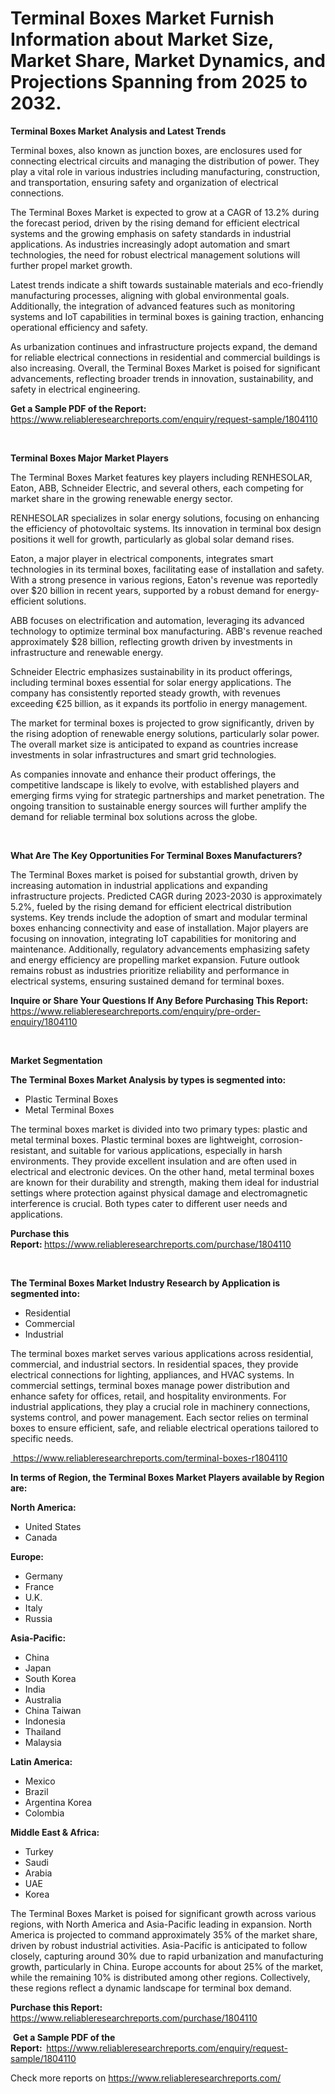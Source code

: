 <p><h1>Terminal Boxes Market Furnish Information about Market Size, Market Share, Market Dynamics, and Projections Spanning from 2025 to 2032.</h1></p><p><strong>Terminal Boxes Market Analysis and Latest Trends</strong></p>
<p><p>Terminal boxes, also known as junction boxes, are enclosures used for connecting electrical circuits and managing the distribution of power. They play a vital role in various industries including manufacturing, construction, and transportation, ensuring safety and organization of electrical connections.</p><p>The Terminal Boxes Market is expected to grow at a CAGR of 13.2% during the forecast period, driven by the rising demand for efficient electrical systems and the growing emphasis on safety standards in industrial applications. As industries increasingly adopt automation and smart technologies, the need for robust electrical management solutions will further propel market growth. </p><p>Latest trends indicate a shift towards sustainable materials and eco-friendly manufacturing processes, aligning with global environmental goals. Additionally, the integration of advanced features such as monitoring systems and IoT capabilities in terminal boxes is gaining traction, enhancing operational efficiency and safety. </p><p>As urbanization continues and infrastructure projects expand, the demand for reliable electrical connections in residential and commercial buildings is also increasing. Overall, the Terminal Boxes Market is poised for significant advancements, reflecting broader trends in innovation, sustainability, and safety in electrical engineering.</p></p>
<p><strong>Get a Sample PDF of the Report:&nbsp;</strong> <a href="https://www.reliableresearchreports.com/enquiry/request-sample/1804110?utm_campaign=2292&utm_medium=2&utm_source=Github&utm_content=ia&utm_term=10042025&utm_id=terminal-boxes">https://www.reliableresearchreports.com/enquiry/request-sample/1804110</a></p>
<p>&nbsp;</p>
<p><strong>Terminal Boxes Major Market Players</strong></p>
<p><p>The Terminal Boxes Market features key players including RENHESOLAR, Eaton, ABB, Schneider Electric, and several others, each competing for market share in the growing renewable energy sector.</p><p>RENHESOLAR specializes in solar energy solutions, focusing on enhancing the efficiency of photovoltaic systems. Its innovation in terminal box design positions it well for growth, particularly as global solar demand rises.</p><p>Eaton, a major player in electrical components, integrates smart technologies in its terminal boxes, facilitating ease of installation and safety. With a strong presence in various regions, Eaton's revenue was reportedly over $20 billion in recent years, supported by a robust demand for energy-efficient solutions.</p><p>ABB focuses on electrification and automation, leveraging its advanced technology to optimize terminal box manufacturing. ABB's revenue reached approximately $28 billion, reflecting growth driven by investments in infrastructure and renewable energy.</p><p>Schneider Electric emphasizes sustainability in its product offerings, including terminal boxes essential for solar energy applications. The company has consistently reported steady growth, with revenues exceeding €25 billion, as it expands its portfolio in energy management.</p><p>The market for terminal boxes is projected to grow significantly, driven by the rising adoption of renewable energy solutions, particularly solar power. The overall market size is anticipated to expand as countries increase investments in solar infrastructures and smart grid technologies.</p><p>As companies innovate and enhance their product offerings, the competitive landscape is likely to evolve, with established players and emerging firms vying for strategic partnerships and market penetration. The ongoing transition to sustainable energy sources will further amplify the demand for reliable terminal box solutions across the globe.</p></p>
<p>&nbsp;</p>
<p><strong>What Are The Key Opportunities For Terminal Boxes Manufacturers?</strong></p>
<p><p>The Terminal Boxes market is poised for substantial growth, driven by increasing automation in industrial applications and expanding infrastructure projects. Predicted CAGR during 2023-2030 is approximately 5.2%, fueled by the rising demand for efficient electrical distribution systems. Key trends include the adoption of smart and modular terminal boxes enhancing connectivity and ease of installation. Major players are focusing on innovation, integrating IoT capabilities for monitoring and maintenance. Additionally, regulatory advancements emphasizing safety and energy efficiency are propelling market expansion. Future outlook remains robust as industries prioritize reliability and performance in electrical systems, ensuring sustained demand for terminal boxes.</p></p>
<p><strong>Inquire or Share Your Questions If Any Before Purchasing This Report:</strong> <a href="https://www.reliableresearchreports.com/enquiry/pre-order-enquiry/1804110?utm_campaign=2292&utm_medium=2&utm_source=Github&utm_content=ia&utm_term=10042025&utm_id=terminal-boxes">https://www.reliableresearchreports.com/enquiry/pre-order-enquiry/1804110</a></p>
<p>&nbsp;</p>
<p><strong>Market Segmentation</strong></p>
<p><strong>The Terminal Boxes Market Analysis by types is segmented into:</strong></p>
<p><ul><li>Plastic Terminal Boxes</li><li>Metal Terminal Boxes</li></ul></p>
<p><p>The terminal boxes market is divided into two primary types: plastic and metal terminal boxes. Plastic terminal boxes are lightweight, corrosion-resistant, and suitable for various applications, especially in harsh environments. They provide excellent insulation and are often used in electrical and electronic devices. On the other hand, metal terminal boxes are known for their durability and strength, making them ideal for industrial settings where protection against physical damage and electromagnetic interference is crucial. Both types cater to different user needs and applications.</p></p>
<p><strong>Purchase this Report:&nbsp;</strong><a href="https://www.reliableresearchreports.com/purchase/1804110?utm_campaign=2292&utm_medium=2&utm_source=Github&utm_content=ia&utm_term=10042025&utm_id=terminal-boxes">https://www.reliableresearchreports.com/purchase/1804110</a></p>
<p>&nbsp;</p>
<p><strong>The Terminal Boxes Market Industry Research by Application is segmented into:</strong></p>
<p><ul><li>Residential</li><li>Commercial</li><li>Industrial</li></ul></p>
<p><p>The terminal boxes market serves various applications across residential, commercial, and industrial sectors. In residential spaces, they provide electrical connections for lighting, appliances, and HVAC systems. In commercial settings, terminal boxes manage power distribution and enhance safety for offices, retail, and hospitality environments. For industrial applications, they play a crucial role in machinery connections, systems control, and power management. Each sector relies on terminal boxes to ensure efficient, safe, and reliable electrical operations tailored to specific needs.</p></p>
<p><a href="https://www.reliableresearchreports.com/terminal-boxes-r1804110?utm_campaign=2292&utm_medium=2&utm_source=Github&utm_content=ia&utm_term=10042025&utm_id=terminal-boxes">&nbsp;https://www.reliableresearchreports.com/terminal-boxes-r1804110</a></p>
<p><strong>In terms of Region, the Terminal Boxes Market Players available by Region are:</strong></p>
<p>
    <p> <strong> North America: </strong>
        <ul>
            <li>United States</li>
            <li>Canada</li>
        </ul>
        </p> 
    <p> <strong> Europe: </strong>
        <ul>
            <li>Germany</li>
            <li>France</li>
            <li>U.K.</li>
            <li>Italy</li>
            <li>Russia</li>
        </ul>
        </p> 
    <p> <strong> Asia-Pacific: </strong>
        <ul>
            <li>China</li>
            <li>Japan</li>
            <li>South Korea</li>
            <li>India</li>
            <li>Australia</li>
            <li>China Taiwan</li>
            <li>Indonesia</li>
            <li>Thailand</li>
            <li>Malaysia</li>
        </ul>
        </p> 
    <p> <strong> Latin America: </strong>
        <ul>
            <li>Mexico</li>
            <li>Brazil</li>
            <li>Argentina Korea</li>
            <li>Colombia</li>
        </ul>
        </p> 
    <p> <strong> Middle East & Africa: </strong>
        <ul>
            <li>Turkey</li>
            <li>Saudi</li>
            <li>Arabia</li>
            <li>UAE</li>
            <li>Korea</li>
        </ul>
    </p>
    </p>
<p><p>The Terminal Boxes Market is poised for significant growth across various regions, with North America and Asia-Pacific leading in expansion. North America is projected to command approximately 35% of the market share, driven by robust industrial activities. Asia-Pacific is anticipated to follow closely, capturing around 30% due to rapid urbanization and manufacturing growth, particularly in China. Europe accounts for about 25% of the market, while the remaining 10% is distributed among other regions. Collectively, these regions reflect a dynamic landscape for terminal box demand.</p></p>
<p><strong>Purchase this Report: </strong><a href="https://www.reliableresearchreports.com/purchase/1804110?utm_campaign=2292&utm_medium=2&utm_source=Github&utm_content=ia&utm_term=10042025&utm_id=terminal-boxes">https://www.reliableresearchreports.com/purchase/1804110</a></p>
<p>&nbsp;<strong>Get a Sample PDF of the Report:&nbsp;&nbsp;</strong><a href="https://www.reliableresearchreports.com/enquiry/request-sample/1804110?utm_campaign=2292&utm_medium=2&utm_source=Github&utm_content=ia&utm_term=10042025&utm_id=terminal-boxes">https://www.reliableresearchreports.com/enquiry/request-sample/1804110</a></p>
<p><strong></strong></p>
<p>Check more reports on <a href="https://www.reliableresearchreports.com/?utm_campaign=2292&utm_medium=2&utm_source=Github&utm_content=ia&utm_term=10042025&utm_id=terminal-boxes">https://www.reliableresearchreports.com/</a></p>